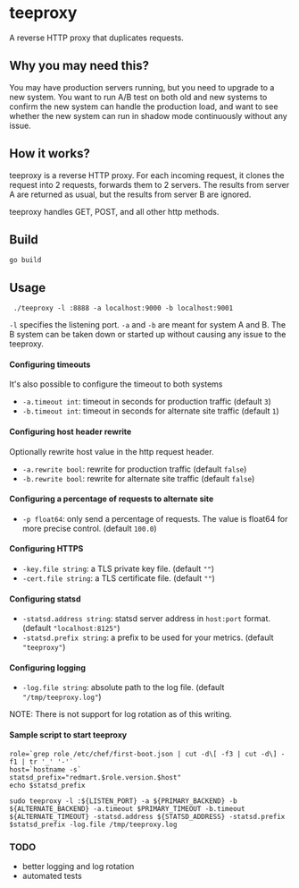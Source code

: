 teeproxy
=========

A reverse HTTP proxy that duplicates requests.

Why you may need this?
----------------------
You may have production servers running, but you need to upgrade to a new system. You want to run A/B test on both old and new systems to confirm the new system can handle the production load, and want to see whether the new system can run in shadow mode continuously without any issue.

How it works?
-------------
teeproxy is a reverse HTTP proxy. For each incoming request, it clones the request into 2 requests, forwards them to 2 servers. The results from server A are returned as usual, but the results from server B are ignored.

teeproxy handles GET, POST, and all other http methods.

Build
-------------
```
go build
```

Usage
-------------
```
 ./teeproxy -l :8888 -a localhost:9000 -b localhost:9001
```
 `-l` specifies the listening port. `-a` and `-b` are meant for system A and B. The B system can be taken down or started up without causing any issue to the teeproxy.

#### Configuring timeouts ####
It's also possible to configure the timeout to both systems
*  `-a.timeout int`: timeout in seconds for production traffic (default `3`)
*  `-b.timeout int`: timeout in seconds for alternate site traffic (default `1`)

#### Configuring host header rewrite ####
Optionally rewrite host value in the http request header.
*  `-a.rewrite bool`: rewrite for production traffic (default `false`)
*  `-b.rewrite bool`: rewrite for alternate site traffic (default `false`)

#### Configuring a percentage of requests to alternate site ####
*  `-p float64`: only send a percentage of requests. The value is float64 for more precise control. (default `100.0`)

#### Configuring HTTPS ####
*  `-key.file string`: a TLS private key file. (default `""`)
*  `-cert.file string`: a TLS certificate file. (default `""`)

#### Configuring statsd ####
*  `-statsd.address string`: statsd server address in `host:port` format. (default `"localhost:8125"`)
*  `-statsd.prefix string`: a prefix to be used for your metrics. (default `"teeproxy"`)

#### Configuring logging ####
*  `-log.file string`: absolute path to the log file. (default `"/tmp/teeproxy.log"`)

NOTE: There is not support for log rotation as of this writing.

#### Sample script to start teeproxy ####
```
role=`grep role /etc/chef/first-boot.json | cut -d\[ -f3 | cut -d\] -f1 | tr '_' '-'`
host=`hostname -s`
statsd_prefix="redmart.$role.version.$host"
echo $statsd_prefix

sudo teeproxy -l :${LISTEN_PORT} -a ${PRIMARY_BACKEND} -b ${ALTERNATE_BACKEND} -a.timeout $PRIMARY_TIMEOUT -b.timeout ${ALTERNATE_TIMEOUT} -statsd.address ${STATSD_ADDRESS} -statsd.prefix $statsd_prefix -log.file /tmp/teeproxy.log
```

### TODO ###
* better logging and log rotation
* automated tests
